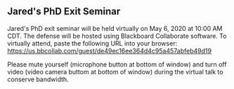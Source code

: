 ## Jared's PhD Exit Seminar

Jared's PhD exit seminar will be held virtually on May 6, 2020 at 10:00 AM CDT. The defense will be hosted using Blackboard Collaborate software. To virtually attend, paste the following URL into your browser: https://us.bbcollab.com/guest/de49ec16ee364d4c95a457abfeb49d19

Please mute yourself (microphone button at bottom of window) and turn off video (video camera buttom at bottom of window) during the virtual talk to conserve bandwidth.
